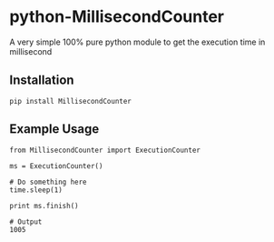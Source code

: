 # python-MillisecondCounter

A very simple 100% pure python module to get the execution time in millisecond


## Installation

```
pip install MillisecondCounter

```


## Example Usage

```
from MillisecondCounter import ExecutionCounter

ms = ExecutionCounter()

# Do something here
time.sleep(1)

print ms.finish()

# Output
1005
```
